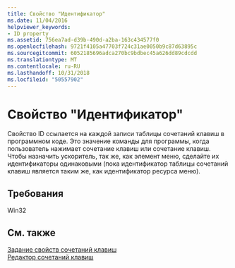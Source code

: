 ```yaml
---
title: Свойство "Идентификатор"
ms.date: 11/04/2016
helpviewer_keywords:
- ID property
ms.assetid: 756ea7ad-d39b-490d-a2ba-163c434577f0
ms.openlocfilehash: 9721f4105a47703f724c31ae0050b9c87d63895c
ms.sourcegitcommit: 6052185696adca270bc9bdbec45a626dd89cdcdd
ms.translationtype: MT
ms.contentlocale: ru-RU
ms.lasthandoff: 10/31/2018
ms.locfileid: "50557902"
---
```

# <a name="id-property"></a>Свойство "Идентификатор"

Свойство ID ссылается на каждой записи таблицы сочетаний клавиш в программном коде. Это значение команды для программы, когда пользователь нажимает сочетание клавиш или сочетание клавиш. Чтобы назначить ускоритель, так же, как элемент меню, сделайте их идентификаторы одинаковыми (пока идентификатор таблицы сочетаний клавиш является таким же, как идентификатор ресурса меню).

## <a name="requirements"></a>Требования

Win32

## <a name="see-also"></a>См. также

[Задание свойств сочетаний клавиш](../windows/setting-accelerator-properties.md)<br/>
[Редактор сочетаний клавиш](../windows/accelerator-editor.md)